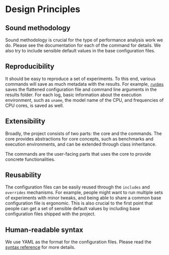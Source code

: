 # Design Principles
## Sound methodology
Sound methodology is crucial for the type of performance analysis work we do.
Please see the documentation for each of the command for details.
We also try to include sensible default values in the base configuration files.

## Reproducibility
It should be easy to reproduce a set of experiments.
To this end, various commands will save as much metadata with the results.
For example, [`runbms`](./commands/runbms.md) saves the flattened configuration file and command line arguments in the results folder.
For each log, basic information about the execution environment, such as `uname`, the model name of the CPU, and frequencies of CPU cores, is saved as well.

## Extensibility
Broadly, the project consists of two parts: the core and the commands.
The core provides abstractions for core concepts, such as benchmarks and execution environments, and can be extended through class inheritance.

The commands are the user-facing parts that uses the core to provide concrete functionalities.

## Reusability
The configuration files can be easily reused through the `includes` and `overrides` mechanisms.
For example, people might want to run multiple sets of experiments with minor tweaks, and being able to share a common base configuration file is ergonomic.
This is also crucial to the first point that people can get a set of sensible default values by including base configuration files shipped with the project.

## Human-readable syntax
We use YAML as the format for the configuration files.
Please read the [syntax reference](./commands/syntax.md) for more details.
